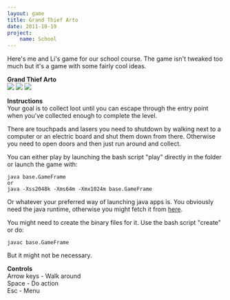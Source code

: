 ```yaml
---
layout: game
title: Grand Thief Arto
date: 2011-10-19
project:
    name: School
---
```


Here's me and Li's game for our school course. The game isn't tweaked too much but it's a game with some fairly cool ideas.

**Grand Thief Arto**   
![](/media/images/arto1.png) 
![](/media/images/arto2.png) ![](/media/images/arto3.png)

**Instructions**  
Your goal is to collect loot until you can escape through the entry point when you've collected enough to complete the level.

There are touchpads and lasers you need to shutdown by walking next to a computer or an electric board and shut them down from there. Otherwise you need to open doors and then just run around and collect.

You can either play by launching the bash script "play" directly in the folder or launch the game with:

    java base.GameFrame
    or
    java -Xss2048k -Xms64m -Xmx1024m base.GameFrame

Or whatever your preferred way of launching java apps is. You obviously need the java runtime, otherwise you might fetch it from [here](http://www.java.com/en/download/index.jsp).

You might need to create the binary files for it. Use the bash script "create" or do:

    javac base.GameFrame

But it might not be necessary.

**Controls**  
Arrow keys - Walk around  
Space - Do action  
Esc - Menu
